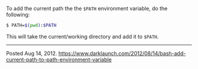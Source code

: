 To add the current path the the `$PATH` environment variable, do the following:

```bash
$ PATH=$(pwd):$PATH
```

This will take the current/working directory and add it to `$PATH`.

---

Posted Aug 14, 2012.
https://www.darklaunch.com/2012/08/14/bash-add-current-path-to-path-environment-variable